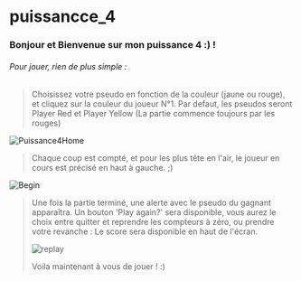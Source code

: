 # puissancce_4
### Bonjour et Bienvenue sur mon puissance 4 :) !
###### Pour jouer, rien de plus simple : 
> Choisissez votre pseudo en fonction de la couleur (jaune ou rouge), 
> et cliquez sur la couleur du joueur N°1.
> Par defaut, les pseudos seront Player Red et Player Yellow (La partie commence toujours par les rouges)
>
![Puissance4Home](https://user-images.githubusercontent.com/60606478/83525080-c9997e80-a4e4-11ea-8296-c54ee8940e86.jpg)
>
> Chaque coup est compté, et pour les plus tête en l'air, le joueur en cours est précisé en haut à gauche. ;)
>
![Begin](https://user-images.githubusercontent.com/60606478/83528960-04ea7c00-a4ea-11ea-94c3-3449e9cecd16.png)

> Une fois la partie terminé, une alerte avec le pseudo du gagnant apparaîtra.
> Un bouton 'Play again?' sera disponible, vous aurez le choix entre quitter et reprendre les compteurs à zéro, ou 
> prendre votre revanche : Le score sera disponible en haut de l'écran.
>
>![replay](https://user-images.githubusercontent.com/60606478/83527217-c9e74900-a4e7-11ea-8450-b49d45e257a1.png)
>
> Voila maintenant à vous de jouer ! :)
